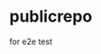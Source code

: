 # publicrepo
for e2e test



















































































































